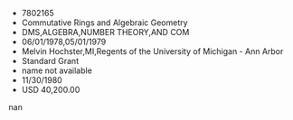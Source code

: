 
* 7802165
* Commutative Rings and Algebraic Geometry
* DMS,ALGEBRA,NUMBER THEORY,AND COM
* 06/01/1978,05/01/1979
* Melvin Hochster,MI,Regents of the University of Michigan - Ann Arbor
* Standard Grant
*   name not available
* 11/30/1980
* USD 40,200.00

nan

